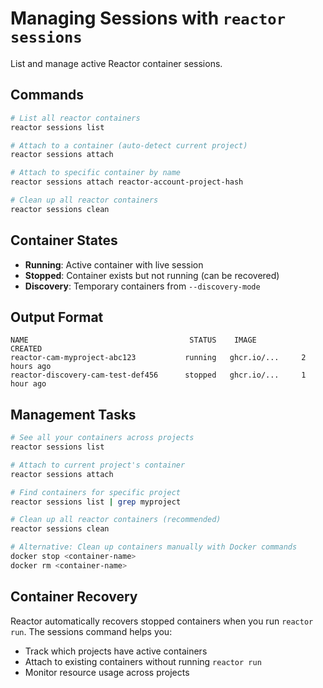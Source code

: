 # Managing Sessions with `reactor sessions`

List and manage active Reactor container sessions.

## Commands

```bash
# List all reactor containers
reactor sessions list

# Attach to a container (auto-detect current project)
reactor sessions attach

# Attach to specific container by name
reactor sessions attach reactor-account-project-hash

# Clean up all reactor containers
reactor sessions clean
```

## Container States

- **Running**: Active container with live session
- **Stopped**: Container exists but not running (can be recovered)
- **Discovery**: Temporary containers from `--discovery-mode`

## Output Format

```
NAME                                    STATUS    IMAGE           CREATED
reactor-cam-myproject-abc123           running   ghcr.io/...     2 hours ago
reactor-discovery-cam-test-def456      stopped   ghcr.io/...     1 hour ago
```

## Management Tasks

```bash
# See all your containers across projects
reactor sessions list

# Attach to current project's container
reactor sessions attach

# Find containers for specific project
reactor sessions list | grep myproject

# Clean up all reactor containers (recommended)
reactor sessions clean

# Alternative: Clean up containers manually with Docker commands
docker stop <container-name>
docker rm <container-name>
```

## Container Recovery

Reactor automatically recovers stopped containers when you run `reactor run`. The sessions command helps you:

- Track which projects have active containers
- Attach to existing containers without running `reactor run`
- Monitor resource usage across projects
